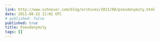 ```yaml
---
link: http://www.schneier.com/blog/archives/2011/08/pseudonymity.html
date: 2011-08-22 11:01 UTC
# published: false
published: true
title: Pseudonymity
tags: []
---
```




